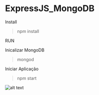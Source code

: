# ExpressJS_MongoDB

Install
> npm install

RUN

Inicalizar MongoDB
> mongod

Iniciar Aplicação
> npm start

![alt text]('get.jpg')
